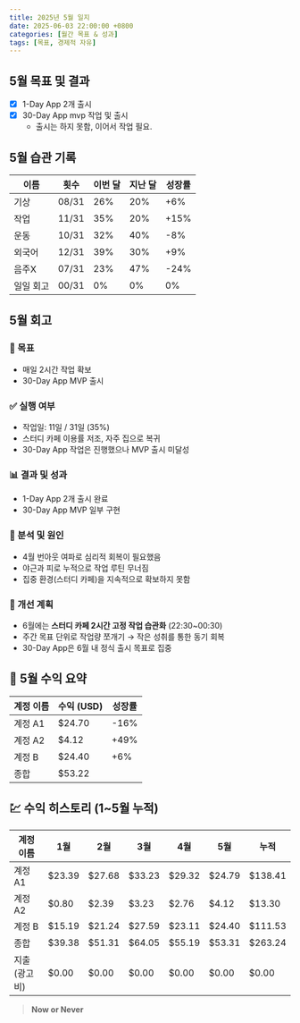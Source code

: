 ```yaml
---
title: 2025년 5월 일지
date: 2025-06-03 22:00:00 +0800
categories: [월간 목표 & 성과]
tags: [목표, 경제적 자유]
---
```


## 5월 목표 및 결과
- [x] 1-Day App 2개 출시
- [x] 30-Day App mvp 작업 및 출시
    - 출시는 하지 못함, 이어서 작업 필요.

## 5월 습관 기록

| 이름       | 횟수  | 이번 달 | 지난 달 | 성장률  |
|-----------|------|---------|---------|-------|
| 기상       | 08/31 | 26%    | 20%     | +6%  |
| 작업       | 11/31 | 35%    | 20%     | +15%  |
| 운동       | 10/31 | 32%    | 40%     | -8%  |
| 외국어      | 12/31 | 39%    | 30%     | +9%   |
| 음주X      | 07/31 | 23%    | 47%     | -24%   |
| 일일 회고  | 00/31 | 0%    | 0%     |  0%   |

## 5월 회고
### 🎯 목표
- 매일 2시간 작업 확보
- 30-Day App MVP 출시

### ✅ 실행 여부
- 작업일: 11일 / 31일 (35%)
- 스터디 카페 이용률 저조, 자주 집으로 복귀
- 30-Day App 작업은 진행했으나 MVP 출시 미달성

### 📊 결과 및 성과
- 1-Day App 2개 출시 완료
- 30-Day App MVP 일부 구현

### 🧠 분석 및 원인
- 4월 번아웃 여파로 심리적 회복이 필요했음
- 야근과 피로 누적으로 작업 루틴 무너짐
- 집중 환경(스터디 카페)을 지속적으로 확보하지 못함

### 🔁 개선 계획
- 6월에는 **스터디 카페 2시간 고정 작업 습관화** (22:30~00:30)
- 주간 목표 단위로 작업량 쪼개기 → 작은 성취를 통한 동기 회복
- 30-Day App은 6월 내 정식 출시 목표로 집중

## 📌 5월 수익 요약

| 계정 이름 | 수익 (USD) | 성장률 |
|-----------|------------|--------|
| 계정 A1   | $24.70     | -16%   |
| 계정 A2   | $4.12      | +49%   |
| 계정 B    | $24.40     | +6%    |
| 종합      | $53.22     |        |

## 💹 수익 히스토리 (1~5월 누적)

| 계정 이름     | 1월    | 2월    | 3월    | 4월    | 5월    | 누적      |
|---------------|--------|--------|--------|--------|--------|-----------|
| 계정 A1       | $23.39 | $27.68 | $33.23 | $29.32 | $24.79 | $138.41   |
| 계정 A2       | $0.80  | $2.39  | $3.23  | $2.76  | $4.12  | $13.30    |
| 계정 B        | $15.19 | $21.24 | $27.59 | $23.11 | $24.40 | $111.53   |
| 종합          | $39.38 | $51.31 | $64.05 | $55.19 | $53.31 | $263.24   |
| 지출 (광고비) | $0.00  | $0.00  | $0.00  | $0.00  | $0.00  | $0.00     |

> **Now or Never**